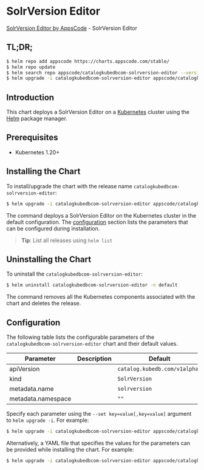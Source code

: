 # SolrVersion Editor

[SolrVersion Editor by AppsCode](https://appscode.com) - SolrVersion Editor

## TL;DR;

```bash
$ helm repo add appscode https://charts.appscode.com/stable/
$ helm repo update
$ helm search repo appscode/catalogkubedbcom-solrversion-editor --version=v0.14.0
$ helm upgrade -i catalogkubedbcom-solrversion-editor appscode/catalogkubedbcom-solrversion-editor -n default --create-namespace --version=v0.14.0
```

## Introduction

This chart deploys a SolrVersion Editor on a [Kubernetes](http://kubernetes.io) cluster using the [Helm](https://helm.sh) package manager.

## Prerequisites

- Kubernetes 1.20+

## Installing the Chart

To install/upgrade the chart with the release name `catalogkubedbcom-solrversion-editor`:

```bash
$ helm upgrade -i catalogkubedbcom-solrversion-editor appscode/catalogkubedbcom-solrversion-editor -n default --create-namespace --version=v0.14.0
```

The command deploys a SolrVersion Editor on the Kubernetes cluster in the default configuration. The [configuration](#configuration) section lists the parameters that can be configured during installation.

> **Tip**: List all releases using `helm list`

## Uninstalling the Chart

To uninstall the `catalogkubedbcom-solrversion-editor`:

```bash
$ helm uninstall catalogkubedbcom-solrversion-editor -n default
```

The command removes all the Kubernetes components associated with the chart and deletes the release.

## Configuration

The following table lists the configurable parameters of the `catalogkubedbcom-solrversion-editor` chart and their default values.

|     Parameter      | Description |                 Default                  |
|--------------------|-------------|------------------------------------------|
| apiVersion         |             | <code>catalog.kubedb.com/v1alpha1</code> |
| kind               |             | <code>SolrVersion</code>                 |
| metadata.name      |             | <code>solrversion</code>                 |
| metadata.namespace |             | <code>""</code>                          |


Specify each parameter using the `--set key=value[,key=value]` argument to `helm upgrade -i`. For example:

```bash
$ helm upgrade -i catalogkubedbcom-solrversion-editor appscode/catalogkubedbcom-solrversion-editor -n default --create-namespace --version=v0.14.0 --set apiVersion=catalog.kubedb.com/v1alpha1
```

Alternatively, a YAML file that specifies the values for the parameters can be provided while
installing the chart. For example:

```bash
$ helm upgrade -i catalogkubedbcom-solrversion-editor appscode/catalogkubedbcom-solrversion-editor -n default --create-namespace --version=v0.14.0 --values values.yaml
```
